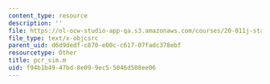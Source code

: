 ```yaml
---
content_type: resource
description: ''
file: https://ol-ocw-studio-app-qa.s3.amazonaws.com/courses/20-011j-statistical-thermodynamics-of-biomolecular-systems-be-011j-spring-2004/f94b1b4947bd8e099ec55046d508ee06_pcr_sim.m
file_type: text/x-objcsrc
parent_uid: d6d9dedf-c870-e00c-c617-07fadc378ebf
resourcetype: Other
title: pcr_sim.m
uid: f94b1b49-47bd-8e09-9ec5-5046d508ee06
---
```

